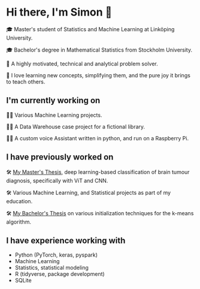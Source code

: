 # Hi there, I'm Simon 👋
🎓 Master's student of Statistics and Machine Learning at Linköping University.

🎓 Bachelor's degree in Mathematical Statistics from Stockholm University.

📖 A highly motivated, technical and analytical problem solver.

📖 I love learning new concepts, simplifying them, and the pure joy it brings to teach others.

## I'm currently working on
👨‍💻 Various Machine Learning projects.

👨‍💻 A Data Warehouse case project for a fictional library.

👨‍💻 A custom voice Assistant written in python, and run on a Raspberry Pi.

## I have previously worked on
🛠️ [My Master's Thesis](https://github.com/TheLaughingDuck/Master_Thesis), deep learning-based classification of brain tumour diagnosis, specifically with ViT and CNN. 

🛠️ Various Machine Learning, and Statistical projects as part of my education.

🛠️ [My Bachelor's Thesis](https://github.com/TheLaughingDuck/KANDIDAT_Simulation) on various initialization techniques for the k-means algorithm.

## I have experience working with
- Python (PyTorch, keras, pyspark)
- Machine Learning
- Statistics, statistical modeling
- R (tidyverse, package development)
- SQLite


<!--
🎓 I'm a Master's student of Statistics and Machine Learning coming from a background of mathematical statistics and with great interest in investigating various kinds of data and machine learning models, always with a focus on investigating, understanding, and applying.

🧠 Most recently, in my Master's Thesis, I worked on brain tumour diagnosis classification based on fusion of 3D-MRI sequences using deep learning, specifically using Vision Transformers and Convolutional Neural Networks. It was a very interesting project, providing me with a lot of hands-on experience with research and custom model training using PyTorch.

👨‍🔬 I am highly motivated by the desire to learn new things and develop my analytical and technical abilities. I am highly solution oriented, and I love coming up with cool use cases when learning new techniques and methods. I excel when working on a clearly defined problem, but I also enjoy less clear tasks, requiring an investigative and explorative process. I love to learn, to simplify and to summarise my findings, and the joy it brings to teach.

-->

<!--
**TheLaughingDuck/TheLaughingDuck** is a ✨ _special_ ✨ repository because its `README.md` (this file) appears on your GitHub profile.

Here are some ideas to get you started:

- 🔭 I’m currently working on ...
- 🌱 I’m currently learning ...
- 👯 I’m looking to collaborate on ...
- 🤔 I’m looking for help with ...
- 💬 Ask me about ...
- 📫 How to reach me: ...
- 😄 Pronouns: ...
- ⚡ Fun fact: ...
-->
